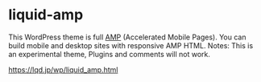 # liquid-amp

This WordPress theme is full [AMP](https://www.ampproject.org/) (Accelerated Mobile Pages).
You can build mobile and desktop sites with responsive AMP HTML.
Notes: This is an experimental theme, Plugins and comments will not work.

https://lqd.jp/wp/liquid_amp.html

